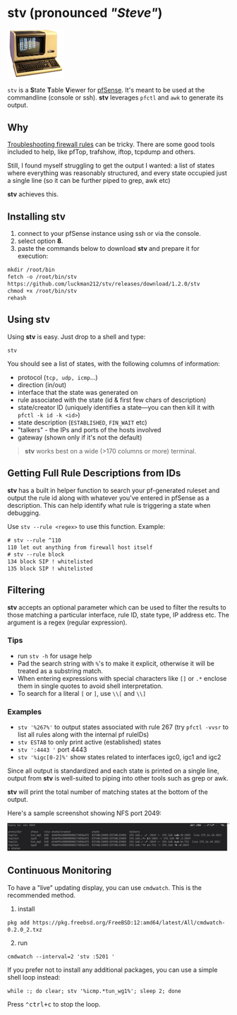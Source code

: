 # stv (pronounced _"Steve"_)

<img src="steve.png" width="128">

`stv` is a **S**tate **T**able **V**iewer for [pfSense](https://github.com/pfsense/pfsense/). It's meant to be used at the commandline (console or ssh). **stv** leverages `pfctl` and `awk` to generate its output.

## Why

[Troubleshooting firewall rules](https://docs.netgate.com/pfsense/en/latest/troubleshooting/firewall.html) can be tricky. There are some good tools included to help, like pfTop, trafshow, iftop, tcpdump and others.

Still, I found myself struggling to get the output I wanted: a list of states where everything was reasonably structured, and every state occupied just a single line (so it can be further piped to grep, awk etc)

**stv** achieves this.

## Installing stv

1. connect to your pfSense instance using ssh or via the console.
2. select option **8**.
3. paste the commands below to download **stv** and prepare it for execution:
```
mkdir /root/bin
fetch -o /root/bin/stv https://github.com/luckman212/stv/releases/download/1.2.0/stv
chmod +x /root/bin/stv
rehash
```

## Using stv

Using **stv** is easy. Just drop to a shell and type:
```shell
stv
```
You should see a list of states, with the following columns of information:

- protocol (`tcp, udp, icmp`...)
- direction (in/out)
- interface that the state was generated on
- rule associated with the state (id & first few chars of description)
- state/creator ID (uniquely identifies a state—you can then kill it with `pfctl -k id -k <id>`)
- state description (`ESTABLISHED`, `FIN_WAIT` etc)
- "talkers" - the IPs and ports of the hosts involved
- gateway (shown only if it's not the default)

> **stv** works best on a wide (>170 columns or more) terminal.

## Getting Full Rule Descriptions from IDs

**stv** has a built in helper function to search your pf-generated ruleset and output the rule id along with whatever you've entered in pfSense as a description. This can help identify what rule is triggering a state when debugging.

Use `stv --rule <regex>` to use this function. Example:
```
# stv --rule ^110
110	let out anything from firewall host itself
# stv --rule block
134	block SIP ! whitelisted
135	block SIP ! whitelisted
```

## Filtering

**stv** accepts an optional parameter which can be used to filter the results to those matching a particular interface, rule ID, state type, IP address etc. The argument is a regex (regular expression).

### Tips

- run `stv -h` for usage help
- Pad the search string with `%`'s to make it explicit, otherwise it will be treated as a substring match.
- When entering expressions with special characters like `[]` or `.*` enclose them in single quotes to avoid shell interpretation.
- To search for a literal `[` or `]`, use `\\[` and `\\]`

### Examples

- `stv '%267%'` to output states associated with rule 267 (try `pfctl -vvsr` to list all rules along with the internal pf ruleIDs)
- `stv ESTAB` to only print active (established) states
- `stv ':4443 '` port 4443
- `stv '%igc[0-2]%'` show states related to interfaces igc0, igc1 and igc2

Since all output is standardized and each state is printed on a single line, output from **stv** is well-suited to piping into other tools such as grep or awk.

**stv** will print the total number of matching states at the bottom of the output.

Here's a sample screenshot showing NFS port 2049:

<img src="screenshot.png" width="1024">

## Continuous Monitoring

To have a "live" updating display, you can use `cmdwatch`. This is the recommended method.

1. install
```shell
pkg add https://pkg.freebsd.org/FreeBSD:12:amd64/latest/All/cmdwatch-0.2.0_2.txz
```

2. run
```shell
cmdwatch --interval=2 'stv :5201 '
```

If you prefer not to install any additional packages, you can use a simple shell loop instead:
```
while :; do clear; stv '%icmp.*tun_wg1%'; sleep 2; done
```

Press <kbd>⌃ctrl+c</kbd> to stop the loop.
